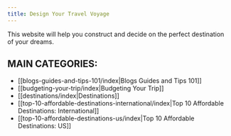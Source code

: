 ```yaml
---
title: Design Your Travel Voyage
---
```

This website will help you construct and decide on the perfect destination of your dreams. 

## MAIN CATEGORIES:
- [[blogs-guides-and-tips-101/index|Blogs Guides and Tips 101]]
- [[budgeting-your-trip/index|Budgeting Your Trip]]
- [[destinations/index|Destinations]]
- [[top-10-affordable-destinations-international/index|Top 10 Affordable Destinations: International]]
- [[top-10-affordable-destinations-us/index|Top 10 Affordable Destinations: US]]


